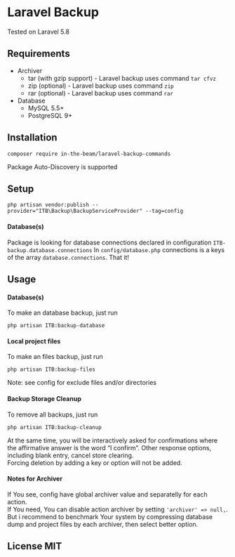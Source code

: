 # Laravel Backup

Tested on Laravel 5.8

## Requirements

* Archiver
  * tar (with gzip support) - Laravel backup uses command `tar cfvz`
  * zip (optional) - Laravel backup uses command `zip`
  * rar (optional) - Laravel backup uses command `rar`
* Database
  * MySQL 5.5+
  * PostgreSQL 9+

## Installation

```
composer require in-the-beam/laravel-backup-commands
```
Package Auto-Discovery is supported

## Setup

```
php artisan vendor:publish --provider="ITB\Backup\BackupServiceProvider" --tag=config
```

#### Database(s)

Package is looking for database connections declared in configuration `ITB-backup.database.connections`
In `config/database.php` connections is a keys of the array `database.connections`.
That it!

## Usage

#### Database(s)

To make an database backup, just run
```
php artisan ITB:backup-database
```

#### Local project files

To make an files backup, just run
```
php artisan ITB:backup-files
```
Note: see config for exclude files and/or directories

#### Backup Storage Cleanup

To remove all backups, just run
```
php artisan ITB:backup-cleanup
```
At the same time, you will be interactively asked for confirmations where the affirmative answer is the word “I confirm”. Other response options, including blank entry, cancel store clearing.<br>
Forcing deletion by adding a key or option will not be added.

#### Notes for Archiver

If You see, config have global archiver value and separatelly for each action.<br>
If You need, You can disable action archiver by setting `'archiver' => null,`.<br>
But i recommend to benchmark Your system by compressing database dump and project files by each archiver, then select better option.

## License MIT
